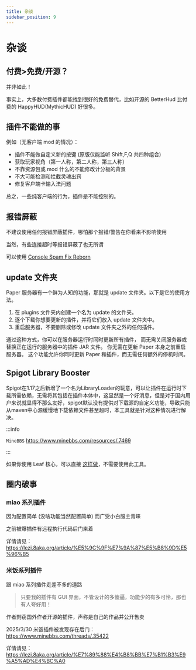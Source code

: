 ```yaml
---
title: 杂谈
sidebar_position: 9
---
```


# 杂谈

## 付费>免费/开源？

并非如此！

事实上，大多数付费插件都能找到很好的免费替代，比如开源的 BetterHud 比付费的 HappyHUD(MythicHUD) 好很多。

## 插件不能做的事

例如（无客户端 mod 的情况）：

- 插件不能做自定义新的按键 (原版仅能监听 Shift,F,Q 共四种组合)
- 获取玩家视角（第一人称，第二人称，第三人称）
- 不靠资源包或 mod 什么的不能修改计分板的背景
- 不大可能检测和拦截灵魂出窍
- 修复客户端卡输入法问题

总之，一些纯客户端的行为，插件是不能控制的。

## 报错屏蔽

不建议使用任何报错屏蔽插件，哪怕那个报错/警告在你看来不影响使用

当然，有些连接超时等报错屏蔽了也无所谓

可以使用 [Console Spam Fix Reborn](https://www.spigotmc.org/resources/.121703)

## update 文件夹

Paper 服务器有一个鲜为人知的功能，那就是 update 文件夹。以下是它的使用方法。

1. 在 plugins 文件夹内创建一个名为 update 的文件夹。
2. 逐个下载你想要更新的插件，并将它们放入 update 文件夹中。
3. 重启服务器，不要删除或修改 update 文件夹之外的任何插件。

通过这种方式，你可以在服务器运行时同时更新所有插件， 而无需关闭服务器或替换正在运行的服务器中的插件 JAR 文件。 你无需在更新 Paper 本身之前重启服务器。 这个功能允许你同时更新 Paper 和插件，而无需任何额外的停机时间。

## Spigot Library Booster

Spigot在1.17之后新增了一个名为LibraryLoader的玩意，可以让插件在运行时下载所需依赖，无需将其包括在插件本体中，这显然是一个好消息，但是对于国内用户来说就显得不那么友好，spigot默认没有提供对下载源的自定义功能，导致只能从maven中心源缓慢地下载依赖文件甚至超时，本工具就是针对这种情况进行解决。

:::info

`MineBBS` https://www.minebbs.com/resources/.7469

:::

如果你使用 Leaf 核心，可以直接 [这样做](/docs-java/process/maintenance/optimize/jvm/common.md#下载源加速)，不需要使用此工具。

## 圈内破事

### miao 系列插件

因为配置简单 (没啥功能当然配置简单) 而广受小白服主青睐

之前被爆插件有远程执行代码后门来着

详情请见：https://lezi.8aka.org/article/%E5%9C%9F%E7%9A%87%E5%B8%9D%E5%96%B5

### 米饭系列插件

跟 miao 系列插件走差不多的道路

> 只要我的插件有 GUI 界面，不管设计的多傻逼，功能少的有多可怜，那也有人夸好用！

作者剽窃国外作者开源的插件，声称是自己的作品并公开售卖

2025/3/30 米饭插件被发现存在后门：https://www.minebbs.com/threads/.35422

详情请见：https://lezi.8aka.org/article/%E7%89%88%E4%B8%BB%E7%B1%B3%E9%A5%AD%E4%BC%A0
